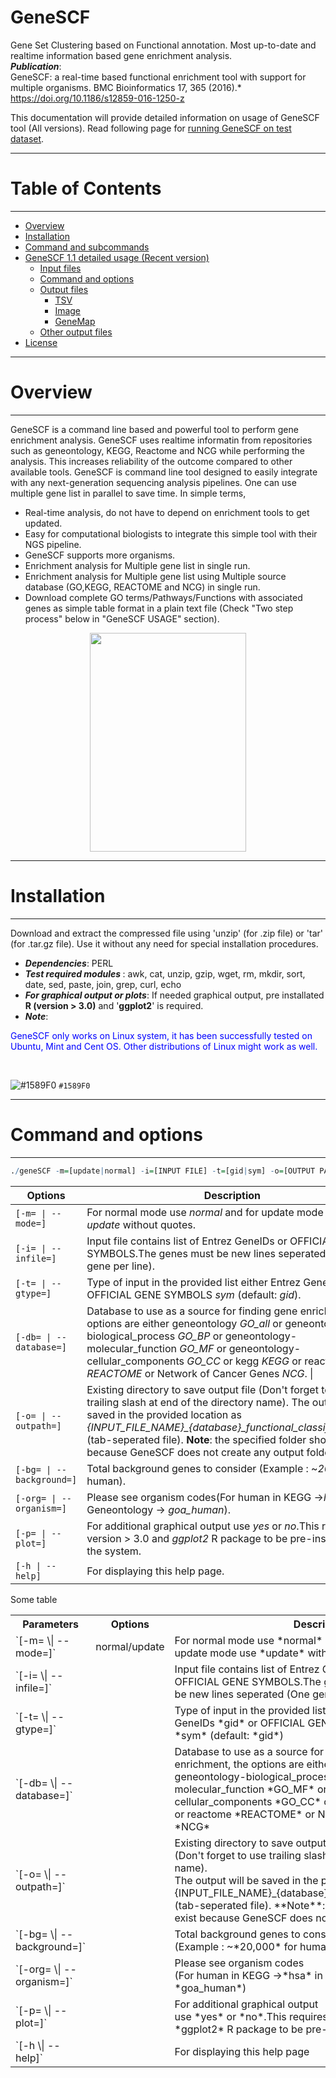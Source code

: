# GeneSCF
Gene Set Clustering based on Functional annotation. Most up-to-date and realtime information based gene enrichment analysis.
<br><b><i>Publication</i></b>: 
<br>GeneSCF: a real-time based functional enrichment tool with support for multiple organisms. BMC Bioinformatics 17, 365 (2016).* https://doi.org/10.1186/s12859-016-1250-z

This documentation will provide detailed information on usage of GeneSCF tool (All versions).
Read following page for [running GeneSCF on test dataset](https://github.com/genescf/GeneSCF/wiki).

----------------------------
# Table of Contents
----------------------------

   * [Overview](#overview)
   * [Installation](#installation)
   * [Command and subcommands](#command-and-subcommands)
   * [GeneSCF 1.1 detailed usage (Recent version)](#genescf-1.1-detailed-usage)
      * [Input files](#genescf-v1.0-input)
      * [Command and options](#Command-and-options)
      * [Output files](#output-files)
         * [TSV](#tsv)
         * [Image](#image)
         * [GeneMap](#genemap)
      * [Other output files](#other-output-files)
   * [License](#license)


----------------------------
# Overview
----------------------------

GeneSCF is a command line based and powerful tool to perform gene enrichment analysis. GeneSCF uses realtime informatin from repositories such as geneontology, KEGG, Reactome and NCG while performing the analysis. This increases reliability of the outcome compared to other available tools. GeneSCF is command line tool designed to easily integrate with any next-generation sequencing analysis pipelines. One can use multiple gene list in parallel to save time. In simple terms,

- Real-time analysis, do not have to depend on enrichment tools to get updated.
- Easy for computational biologists to integrate this simple tool with their NGS pipeline.
- GeneSCF supports more organisms.
- Enrichment analysis for Multiple gene list in single run.
- Enrichment analysis for Multiple gene list using Multiple source database (GO,KEGG, REACTOME and NCG) in single run.
- Download complete GO terms/Pathways/Functions with associated genes as simple table format in a plain text file (Check "Two step process" below in "GeneSCF USAGE" section).

<p align="center"> <img src="http://genescf.kandurilab.org/pics/workflow.png" width="250" height="350"> </p>

----------------------------
# Installation
----------------------------

Download and extract the compressed file using 'unzip' (for .zip file) or 'tar' (for .tar.gz file). Use it without any need for special installation procedures.<br>

- <b><i>Dependencies</i></b>: PERL<br>
- <b><i>Test required modules
</i></b>: awk, cat, unzip, gzip, wget, rm, mkdir, sort, date, sed, paste, join, grep, curl, echo <br>
- <b><i>For graphical output or plots</i></b>: If needed graphical output, pre installated <b>R (version > 3.0)</b> and '<b>ggplot2</b>' is required.<br>
- <b><i>Note</i></b>: <br>
<p style="color:#0000FF">GeneSCF only works on Linux system, it has been successfully tested on Ubuntu, Mint and Cent OS. Other distributions of Linux might work as well.</p>

<br>

![#1589F0](https://placehold.it/15/1589F0/000000?text=+) `#1589F0`


----------------------------
# Command and options
----------------------------

``` r
./geneSCF -m=[update|normal] -i=[INPUT FILE] -t=[gid|sym] -o=[OUTPUT PATH/FOLDER/] -db=[GO_all|GO_BP|GO_MF|GO_CC|KEGG|REACTOME] -p=[yes|no] -bg=[#TotalGenes] -org=[see,org_codes_help]
```

| Options         | Description                                     |
|--------------------------------|----------------------------------------------------------------------------|
| `[-m= \| --mode=]` | For normal mode use *normal* and for update mode use *update* without quotes.     |
| `[-i= \| --infile=]`  | Input file contains list of Entrez GeneIDs or OFFICIAL GENE SYMBOLS.The genes must be new lines seperated (One gene per line).      |
| `[-t= \| --gtype=]`   | Type of input in the provided list either Entrez GeneIDs *gid* or OFFICIAL GENE SYMBOLS *sym* (default: *gid*).         |
| `[-db= \| --database=]` | Database to use as a source for finding gene enrichment, the options are either geneontology *GO_all* or geneontology-biological_process *GO_BP* or geneontology-molecular_function *GO_MF* or geneontology-cellular_components *GO_CC* or kegg *KEGG* or reactome *REACTOME* or Network of Cancer Genes *NCG*. \|
| `[-o= \| --outpath=]`     | Existing directory to save output file (Don't forget to use trailing slash at end of the directory name). The output will be saved in the provided location as *{INPUT_FILE_NAME}_{database}_functional_classification.tsv* (tab-seperated file). **Note**: the specified folder should exist because GeneSCF does not create any output folder.                            |
| `[-bg= \| --background=]`     | Total background genes to consider (Example : ~*20,000* for human).                           |
| `[-org= \| --organism=]` | Please see organism codes(For human in KEGG ->*hsa* in Geneontology -> *goa_human*).          |
| `[-p= \| --plot=]`      | For additional graphical output use *yes* or *no*.This requires R version > 3.0 and *ggplot2* R package to be pre-installed on the system.     |
| `[-h \| --help]`    | For displaying this help page.         |

Some table

<table>
  <tr><th>Parameters</th><th>Options</th><th>Description</th></tr>
  <tr><td>`[-m= \| --mode=]`</td><td>normal/update</td><td>For normal mode use *normal* and for <br>update mode use *update* without quotes</td></tr>
  <tr><td>`[-i= \| --infile=]`</td><td></td><td>Input file contains list of Entrez GeneIDs or <br>OFFICIAL GENE SYMBOLS.The genes must <br>be new lines seperated (One gene per line)</td></tr>
  <tr><td>`[-t= \| --gtype=]`</td><td></td><td>Type of input in the provided list either Entrez <br>GeneIDs *gid* or OFFICIAL GENE SYMBOLS <br>*sym* (default: *gid*)</td></tr>
  <tr><td>`[-db= \| --database=]`</td><td></td><td>Database to use as a source for finding gene <br>enrichment, the options are either geneontology *GO_all* or<br> geneontology-biological_process *GO_BP* or geneontology-molecular_function *GO_MF* or geneontology-cellular_components *GO_CC* or kegg *KEGG* <br>or reactome *REACTOME* or Network of Cancer Genes *NCG*</td></tr>
  <tr><td>`[-o= \| --outpath=]`</td><td></td><td>Existing directory to save output file <br>(Don't forget to use trailing slash at end of the directory name). <br>The output will be saved in the provided location as *{INPUT_FILE_NAME}_{database}_functional_classification.tsv* <br>(tab-seperated file). **Note**: the specified folder should exist because GeneSCF does not create any output folder</td></tr>
  <tr><td>`[-bg= \| --background=]`</td><td></td><td>Total background genes to consider <br>(Example : ~*20,000* for human)</td></tr>
  <tr><td>`[-org= \| --organism=]`</td><td></td><td>Please see organism codes<br>(For human in KEGG ->*hsa* in Geneontology -> *goa_human*)</td></tr>
  <tr><td>`[-p= \| --plot=]`</td><td></td><td>For additional graphical output <br>use *yes* or *no*.This requires R version > 3.0 and *ggplot2* R package to be pre-installed on the system</td></tr>
  <tr><td>`[-h \| --help]`</td><td></td><td> For displaying this help page</td></tr>

  </table>

